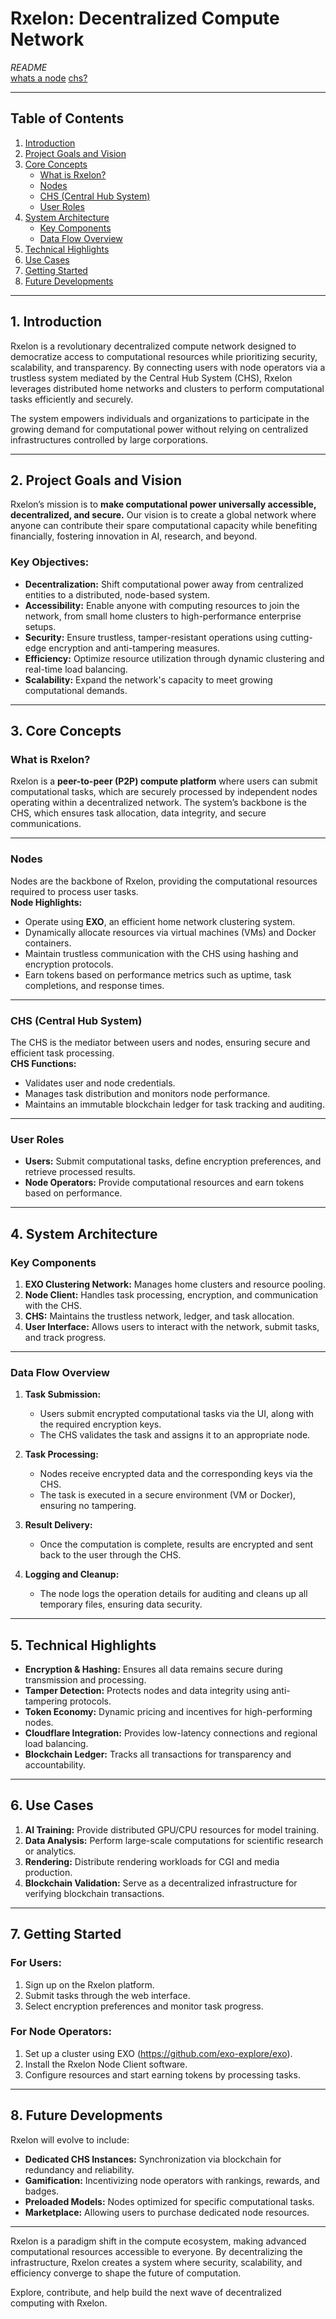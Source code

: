 # **Rxelon: Decentralized Compute Network**  
*README*  
[whats a node](https://github.com/unaveragetech/Rxelon/blob/d968a2c8ba52994fe416be56e95ef2f323e8029e/What%E2%80%99s_a_node%3F.md)
[chs?](https://github.com/unaveragetech/Rxelon/blob/6065287bf5e94da8dc76d01395ef4f209a32b322/What%E2%80%99s_the_chs%3F.md)

---

## **Table of Contents**  
1. [Introduction](#introduction)  
2. [Project Goals and Vision](#project-goals-and-vision)  
3. [Core Concepts](#core-concepts)  
   - [What is Rxelon?](#what-is-rxelon)  
   - [Nodes](#nodes)  
   - [CHS (Central Hub System)](#chs-central-hub-system)  
   - [User Roles](#user-roles)  
4. [System Architecture](#system-architecture)  
   - [Key Components](#key-components)  
   - [Data Flow Overview](#data-flow-overview)  
5. [Technical Highlights](#technical-highlights)  
6. [Use Cases](#use-cases)  
7. [Getting Started](#getting-started)  
8. [Future Developments](#future-developments)  

---

## **1. Introduction**  
Rxelon is a revolutionary decentralized compute network designed to democratize access to computational resources while prioritizing security, scalability, and transparency. By connecting users with node operators via a trustless system mediated by the Central Hub System (CHS), Rxelon leverages distributed home networks and clusters to perform computational tasks efficiently and securely.

The system empowers individuals and organizations to participate in the growing demand for computational power without relying on centralized infrastructures controlled by large corporations.

---

## **2. Project Goals and Vision**  
Rxelon’s mission is to **make computational power universally accessible, decentralized, and secure.** Our vision is to create a global network where anyone can contribute their spare computational capacity while benefiting financially, fostering innovation in AI, research, and beyond.

### **Key Objectives:**  
- **Decentralization:** Shift computational power away from centralized entities to a distributed, node-based system.  
- **Accessibility:** Enable anyone with computing resources to join the network, from small home clusters to high-performance enterprise setups.  
- **Security:** Ensure trustless, tamper-resistant operations using cutting-edge encryption and anti-tampering measures.  
- **Efficiency:** Optimize resource utilization through dynamic clustering and real-time load balancing.  
- **Scalability:** Expand the network's capacity to meet growing computational demands.  

---

## **3. Core Concepts**

### **What is Rxelon?**  
Rxelon is a **peer-to-peer (P2P) compute platform** where users can submit computational tasks, which are securely processed by independent nodes operating within a decentralized network. The system’s backbone is the CHS, which ensures task allocation, data integrity, and secure communications.

---

### **Nodes**  
Nodes are the backbone of Rxelon, providing the computational resources required to process user tasks.  
**Node Highlights:**  
- Operate using **EXO**, an efficient home network clustering system.  
- Dynamically allocate resources via virtual machines (VMs) and Docker containers.  
- Maintain trustless communication with the CHS using hashing and encryption protocols.  
- Earn tokens based on performance metrics such as uptime, task completions, and response times.  

---

### **CHS (Central Hub System)**  
The CHS is the mediator between users and nodes, ensuring secure and efficient task processing.  
**CHS Functions:**  
- Validates user and node credentials.  
- Manages task distribution and monitors node performance.  
- Maintains an immutable blockchain ledger for task tracking and auditing.  

---

### **User Roles**  
- **Users:** Submit computational tasks, define encryption preferences, and retrieve processed results.  
- **Node Operators:** Provide computational resources and earn tokens based on performance.  

---

## **4. System Architecture**  

### **Key Components**  
1. **EXO Clustering Network:** Manages home clusters and resource pooling.  
2. **Node Client:** Handles task processing, encryption, and communication with the CHS.  
3. **CHS:** Maintains the trustless network, ledger, and task allocation.  
4. **User Interface:** Allows users to interact with the network, submit tasks, and track progress.  

---

### **Data Flow Overview**  

1. **Task Submission:**  
   - Users submit encrypted computational tasks via the UI, along with the required encryption keys.  
   - The CHS validates the task and assigns it to an appropriate node.  

2. **Task Processing:**  
   - Nodes receive encrypted data and the corresponding keys via the CHS.  
   - The task is executed in a secure environment (VM or Docker), ensuring no tampering.  

3. **Result Delivery:**  
   - Once the computation is complete, results are encrypted and sent back to the user through the CHS.  

4. **Logging and Cleanup:**  
   - The node logs the operation details for auditing and cleans up all temporary files, ensuring data security.  

---

## **5. Technical Highlights**  
- **Encryption & Hashing:** Ensures all data remains secure during transmission and processing.  
- **Tamper Detection:** Protects nodes and data integrity using anti-tampering protocols.  
- **Token Economy:** Dynamic pricing and incentives for high-performing nodes.  
- **Cloudflare Integration:** Provides low-latency connections and regional load balancing.  
- **Blockchain Ledger:** Tracks all transactions for transparency and accountability.  

---

## **6. Use Cases**  
1. **AI Training:** Provide distributed GPU/CPU resources for model training.  
2. **Data Analysis:** Perform large-scale computations for scientific research or analytics.  
3. **Rendering:** Distribute rendering workloads for CGI and media production.  
4. **Blockchain Validation:** Serve as a decentralized infrastructure for verifying blockchain transactions.  

---

## **7. Getting Started**  

### **For Users:**  
1. Sign up on the Rxelon platform.  
2. Submit tasks through the web interface.  
3. Select encryption preferences and monitor task progress.  

### **For Node Operators:**  
1. Set up a cluster using EXO (https://github.com/exo-explore/exo).  
2. Install the Rxelon Node Client software.  
3. Configure resources and start earning tokens by processing tasks.  

---

## **8. Future Developments**  
Rxelon will evolve to include:  
- **Dedicated CHS Instances:** Synchronization via blockchain for redundancy and reliability.  
- **Gamification:** Incentivizing node operators with rankings, rewards, and badges.  
- **Preloaded Models:** Nodes optimized for specific computational tasks.  
- **Marketplace:** Allowing users to purchase dedicated node resources.  

---

Rxelon is a paradigm shift in the compute ecosystem, making advanced computational resources accessible to everyone. By decentralizing the infrastructure, Rxelon creates a system where security, scalability, and efficiency converge to shape the future of computation.

Explore, contribute, and help build the next wave of decentralized computing with Rxelon.  
